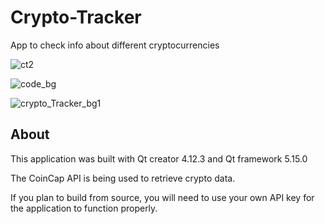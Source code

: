 # Crypto-Tracker
 App to check info about different cryptocurrencies  
 
![ct2](https://user-images.githubusercontent.com/22214754/141410874-78b72c8b-b8c9-40ab-b54a-2f4b09d159b0.JPG)  

![code_bg](https://user-images.githubusercontent.com/22214754/141690798-2e974d81-b455-4ab6-a2fe-f42102b60006.gif)    

![crypto_Tracker_bg1](https://user-images.githubusercontent.com/22214754/141689740-de54bc40-e134-4ed0-b703-224404e6e9dc.gif)  

## About

This application was built with Qt creator 4.12.3 and Qt framework 5.15.0  

The CoinCap API is being used to retrieve crypto data.   

If you plan to build from source, you will need to use your own API key for the application to function properly.
